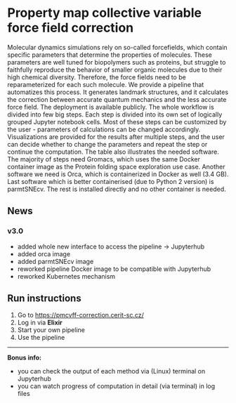 # Property map collective variable force field correction
Molecular dynamics simulations rely on so-called forcefields, which contain specific parameters that determine the properties of molecules. These parameters are well tuned for biopolymers such as proteins, but struggle to faithfully reproduce the behavior of smaller organic molecules due to their high chemical diversity. Therefore, the force fields need to be reparameterized for each such molecule. We provide a pipeline that automatizes this process. It generates landmark structures, and it calculates the correction  between  accurate  quantum  mechanics  and  the less accurate force field. The deployment is available publicly. The whole workflow is divided into few big steps. Each step is divided into its own set of logically grouped Jupyter notebook cells. Most of these steps can be customized by the user - parameters of calculations can be changed accordingly. Visualizations are provided for the results after multiple steps, and the user can decide whether to change the parameters and repeat the step or continue the computation. The table also  illustrates the needed software. The majority of steps need Gromacs, which uses the same Docker container image as the Protein folding space exploration use case. Another software  we need is Orca, which is containerized in Docker as well (3.4 GB). Last software which is better containerised (due to Python 2 version) is parmtSNEcv. The rest is installed directly and no other container is needed.

## News

### v3.0
- added whole new interface to access the pipeline -> Jupyterhub
- added orca image
- added parmtSNEcv image
- reworked pipeline Docker image to be compatible with Jupyterhub
- reworked Kubernetes mechanism

## Run instructions

1. Go to https://pmcvff-correction.cerit-sc.cz/
2. Log in via **Elixir**
3. Start your own pipeline
4. Use the pipeline

---

**Bonus info:**
- you can check the output of each method via (Linux) terminal on Jupyterhub
- you can watch progress of computation in detail (via terminal) in log files
